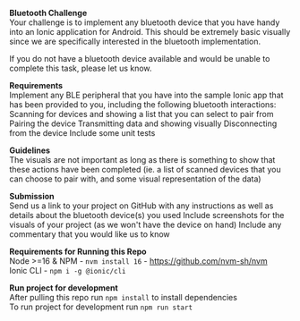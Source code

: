 __Bluetooth Challenge__  
Your challenge is to implement any bluetooth device that you have handy into an Ionic application for Android. This should be extremely basic visually since we are specifically interested in the bluetooth implementation.

If you do not have a bluetooth device available and would be unable to complete this task, please let us know.

__Requirements__  
Implement any BLE peripheral that you have into the sample Ionic app that has been provided to you, including the following bluetooth interactions:
Scanning for devices and showing a list that you can select to pair from
Pairing the device
Transmitting data and showing visually
Disconnecting from the device
Include some unit tests

__Guidelines__  
The visuals are not important as long as there is something to show that these actions have been completed (ie. a list of scanned devices that you can choose to pair with, and some visual representation of the data)

__Submission__  
Send us a link to your project on GitHub with any instructions as well as details about the bluetooth device(s) you used
Include screenshots for the visuals of your project (as we won't have the device on hand)
Include any commentary that you would like us to know

__Requirements for Running this Repo__  
Node >=16 & NPM - `nvm install 16` - https://github.com/nvm-sh/nvm  
Ionic CLI - `npm i -g @ionic/cli`  

__Run project for development__  
After pulling this repo run `npm install` to install dependencies  
To run project for development run `npm run start`  


